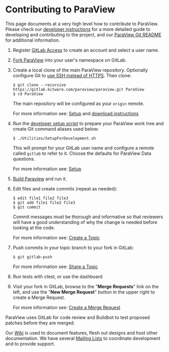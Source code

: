 Contributing to ParaView
========================

This page documents at a very high level how to contribute to ParaView.
Please check our [developer instructions][] for a more detailed guide to
developing and contributing to the project, and our [ParaView Git README][]
for additional information.

1.  Register [GitLab Access] to create an account and select a user name.

2.  [Fork ParaView][] into your user's namespace on GitLab.

3.  Create a local clone of the main ParaView repository. Optionally configure
    Git to [use SSH instead of HTTPS][].
    Then clone:

        $ git clone --recursive https://gitlab.kitware.com/paraview/paraview.git ParaView
        $ cd ParaView
    The main repository will be configured as your `origin` remote.

    For more information see: [Setup][] and [download instructions][]

4.  Run the [developer setup script][] to prepare your ParaView work
    tree and create Git command aliases used below:

        $ ./Utilities/SetupForDevelopment.sh
    This will prompt for your GitLab user name and configure a remote
    called `gitlab` to refer to it. Choose the defaults for ParaView Data questions.

    For more information see: [Setup][]

5.  [Build Paraview] and run it.

6.  Edit files and create commits (repeat as needed):

        $ edit file1 file2 file3
        $ git add file1 file2 file3
        $ git commit

    Commit messages must be thorough and informative so that
    reviewers will have a good understanding of why the change is
    needed before looking at the code.

    For more information see: [Create a Topic][]

7.  Push commits in your topic branch to your fork in GitLab:

        $ git gitlab-push

    For more information see: [Share a Topic][]

8.  Run tests with ctest, or use the dashboard

9.  Visit your fork in GitLab, browse to the "**Merge Requests**" link on the
    left, and use the "**New Merge Request**" button in the upper right to
    create a Merge Request.

    For more information see: [Create a Merge Request][]


ParaView uses GitLab for code review and Buildbot to test proposed
patches before they are merged.

Our [Wiki][] is used to document features, flesh out designs and host other
documentation. We have several [Mailing Lists][] to coordinate development and
to provide support.

[ParaView Git README]: Documentation/dev/git/README.md
[developer instructions]: Documentation/dev/git/develop.md
[GitLab Access]: https://gitlab.kitware.com/users/sign_in
[Fork ParaView]: https://gitlab.kitware.com/paraview/paraview/fork/new
[use SSH instead of HTTPS]: Documentation/dev/git/download.md#use-ssh-instead-of-https
[download instructions]: Documentation/dev/git/download.md#clone
[developer setup script]: /Utilities/SetupForDevelopment.sh
[Setup]: Documentation/dev/git/develop.md#Setup
[Build Paraview]: http://www.paraview.org/Wiki/ParaView:Build_And_Install
[Create a Topic]: Documentation/dev/git/develop.md#create-a-topic
[Share a Topic]: Documentation/dev/git/develop.md#share-a-topic
[Create a Merge Request]: Documentation/dev/git/develop.md#create-a-merge-request


[Wiki]: http://www.paraview.org/Wiki/ParaView
[Mailing Lists]: http://www.paraview.org/mailing-lists/
